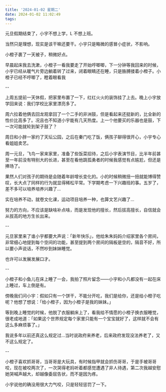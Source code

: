 ```yaml
---
title: '2024-01-02 星期二'
date: 2024-01-02 11:02:49
tags:
---
```


元旦假期结束了，小宇不想上学，L 不想上班。

当然只是理想，现实是该干嘛还要干。小宇只是略微的感冒小症状，不影响。

小橙子裹了一天被子，稍微好点。

早晨起床我去洗漱，小橙子一看我要走了开始哼唧唧，下一分钟等我回来的时候，小宇已经从暖气片旁边躺着转了过来，闭着眼睛还在睡，只是胳膊搂着小橙子。小橙子已经不哼唧了，瞪着眼看我

--

上周五提前一天休假，把家里布置了一下，红红火火的装饰挂了上去。晚上小宇放学回来说：我们学校比家里漂亮多了。

周六拉着他俩去回龙观拿回了一个二手的非洲鼓，但是看起来还挺新的，比全新的性价比高多了。况且也不知道小宇能有几天热度。上一个他要买的乐器也是鼓，下一次可能就轮到架子鼓了？

周日和小胖一家约了天坛公园，之后在秦门吃了饭，俩孩子聊得很开心，小宇专心看姐姐卖艺。

周一元旦，飞鸟一家来家里，准备了些饭菜招待，之后小宇表演节目，比半年前甚至一年前没有特别大的长进，甚至在看他跳孤勇者的时候我感觉有点尴尬，但还是捧场了。

果然人们对孩子的期待是会随着年龄增长变化的。小的时候稍微扭一扭就能博得赞叹，长大点了同样的行为就显得稀松平常。下学期考虑一下兴趣班的事。五岁了，差不多可以培养培养兴趣了...

实在培养不动，就卷文化课，运动项目培养一种，也算文艺兴趣了...

努力的方向，不应该是缺啥补点啥，而是发现他的擅长，然后拔高擅长，自信就会从拔高的地方生长出来。

--

元旦家里来了谁小宇都要大声说：「新年快乐」，他给朱朱妈妈介绍家里各个房间，非常细心地提到每个空间的功能，甚至提到两个房间的隔板是空的，隔音不好，所以要小声说话，不然吵到妹妹睡觉。

也许可以发展发展口才。

--

小橙子和小鱼儿在床上睡了一会，我拍了照片留念——小宇和小凡都没有一起在床上睡过，车上倒是有。

傍晚我们问小宇：假如只有一个饼干，不能分开吃，我们是给你，还是给小橙子吃呢？他想了想说：「给小橙子，因为小橙子是我的妹妹。」

等到晚上睡觉的时候，他脱了衣服躺床上了，看我给不情愿的小橙子换衣服睡觉，很老成地道：「如果这个世界规定每个家里只能有一个宝宝就好了，这样就不会有这么多麻烦事了。」

我说多年以前还真这么规定过...当时说政府来养老，后来政府发现没法养老了，又不这么规定了。

--

小橙子喜欢抓哥哥，当哥哥是大玩具，有时候指甲就会抓伤哥哥，于是手被哥哥咬，现在被咬两次了，一次哭得老妈听着都感觉遭遇了非人待遇，第二次我越安慰她哭喊声越大，却越像委屈告状，而不是因为疼。

小宇说他的确没用很大力气咬，只是轻轻惩罚了一下。



